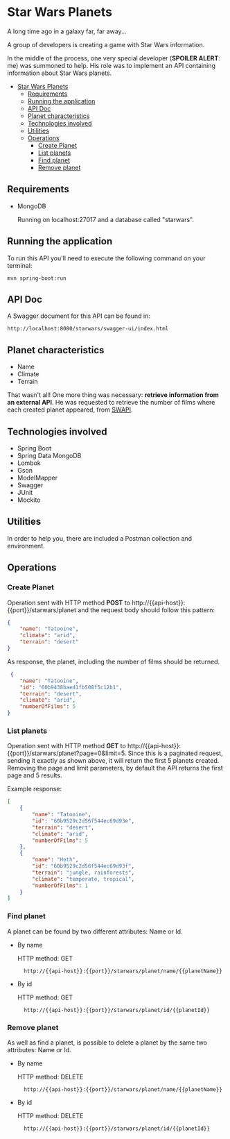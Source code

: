 # Star Wars Planets

A long time ago in a galaxy far, far away...

A group of developers is creating a game with Star Wars information.

In the middle of the process, one very special developer (**SPOILER ALERT**: me) was summoned to help.
His role was to implement an API containing information about Star Wars planets.

- [Star Wars Planets](#star-wars-planets)
  - [Requirements](#requirements)
  - [Running the application](#running-the-application)
  - [API Doc](#api-doc)
  - [Planet characteristics](#planet-characteristics)
  - [Technologies involved](#technologies-involved)
  - [Utilities](#utilities)
  - [Operations](#operations)
    - [Create Planet](#create-planet)
    - [List planets](#list-planets)
    - [Find planet](#find-planet)
    - [Remove planet](#remove-planet)

## Requirements

- MongoDB

    Running on localhost:27017 and a database called "starwars".

## Running the application

To run this API you'll need to execute the following command on your terminal:

    mvn spring-boot:run

## API Doc

A Swagger document for this API can be found in:

    http://localhost:8080/starwars/swagger-ui/index.html

## Planet characteristics

- Name
- Climate
- Terrain

That wasn't all! One more thing was necessary: **retrieve information from an external API**. He was requested to retrieve the number of films where each created planet appeared, from [SWAPI](https://swapi.dev).

## Technologies involved

- Spring Boot
- Spring Data MongoDB
- Lombok
- Gson
- ModelMapper
- Swagger
- JUnit
- Mockito

## Utilities

In order to help you, there are included a Postman collection and environment.

## Operations

### Create Planet

Operation sent with HTTP method **POST** to http://{{api-host}}:{{port}}/starwars/planet and the request body should follow this pattern:

```json
{
    "name": "Tatooine",
    "climate": "arid",
    "terrain": "desert"
}
```

As response, the planet, including the number of films should be returned.

```json
 {
    "name": "Tatooine",
    "id": "60b9438baed1fb508f5c12b1",
    "terrain": "desert",
    "climate": "arid",
    "numberOfFilms": 5
}
```

### List planets

Operation sent with HTTP method **GET** to http://{{api-host}}:{{port}}/starwars/planet?page=0&limit=5. Since this is a paginated request, sending it exactly as shown above, it will return the first 5 planets created. Removing the page and limit parameters, by default the API returns the first page and 5 results.

Example response:

```json
[
    {
        "name": "Tatooine",
        "id": "60b9529c2d56f544ec69d93e",
        "terrain": "desert",
        "climate": "arid",
        "numberOfFilms": 5
    },
    {
        "name": "Hoth",
        "id": "60b9529c2d56f544ec69d93f",
        "terrain": "jungle, rainforests",
        "climate": "temperate, tropical",
        "numberOfFilms": 1
    }
]
```

### Find planet

A planet can be found by two different attributes: Name or Id.

- By name

    HTTP method: GET

        http://{{api-host}}:{{port}}/starwars/planet/name/{{planetName}}

- By id

    HTTP method: GET

        http://{{api-host}}:{{port}}/starwars/planet/id/{{planetId}}

### Remove planet

As well as find a planet, is possible to delete a planet by the same two attributes: Name or Id.

- By name

    HTTP method: DELETE

        http://{{api-host}}:{{port}}/starwars/planet/name/{{planetName}}

- By id

    HTTP method: DELETE

        http://{{api-host}}:{{port}}/starwars/planet/id/{{planetId}}
